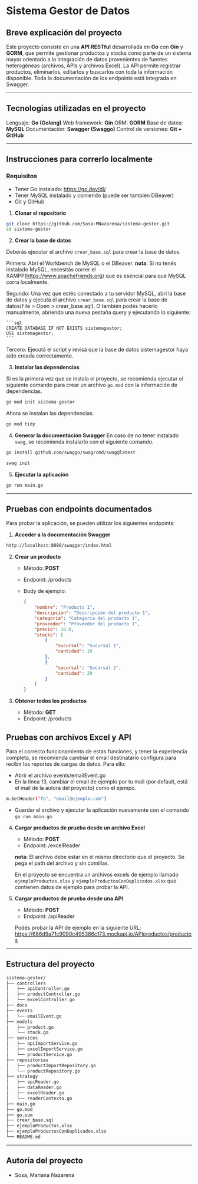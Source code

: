 # Sistema Gestor de Datos

## Breve explicación del proyecto

Este proyecto consiste en una **API RESTful** desarrollada en **Go** con **Gin** y **GORM**, que permite gestionar productos y stocks como parte de un sistema mayor orientado a la integración de datos provenientes de fuentes heterogéneas (archivos, APIs y archivos Excel). La API permite registrar productos, eliminarlos, editarlos y buscarlos con toda la información disponible. Toda la documentación de los endpoints está integrada en Swagger.

---

## Tecnologías utilizadas en el proyecto

Lenguaje: **Go (Golang)**
Web framework: **Gin**
ORM: **GORM**
Base de datos: **MySQL**
Documentación: **Swagger (Swaggo)**
Control de versiones: **Git + GitHub**

---

## Instrucciones para correrlo localmente

### Requisitos
- Tener Go instalado: https://go.dev/dl/
- Tener MySQL instalado y corriendo (puede ser también DBeaver)
- Git y GitHub

1. **Clonar el repositorio**

```bash
git clone https://github.com/Sosa-MNazarena/sistema-gestor.git
cd sistema-gestor
```

2. **Crear la base de datos**

Deberás ejecutar el archivo `crear_base.sql` para crear la base de datos.
    
Primero: Abrí el Workbench de MySQL o el DBeaver.
    **nota**: Si no tenés instalado MySQL, necesitás correr el XAMPP(https://www.apachefriends.org) que es esencial para que MySQL corra localmente.

Segundo: Una vez que estés conectado a tu servidor MySQL, abrí la base de datos y ejecutá el archivo `crear_base.sql` para crear la base de datos(File > Open > crear_base.sql).
O también podés hacerlo manualmente, abriendo una nueva pestaña query y ejecutando lo siguiente:

    ```sql
    CREATE DATABASE IF NOT EXISTS sistemagestor;
    USE sistemagestor;
    ```

Tercero: Ejecutá el script y revisá que la base de datos sistemagestor haya sido creada correctamente. 

3. **Instalar las dependencias**

Si es la primera vez que se instala el proyecto, se recomienda ejecutar el siguiente comando para crear un archivo `go.mod` con la información de dependencias.

```bash
go mod init sistema-gestor
```
Ahora se instalan las dependencias.

```bash
go mod tidy
```

4. **Generar la documentación Swagger**
En caso de no tener instalado `swag`, se recomienda instalarlo con el siguiente comando.
 ```bash
go install github.com/swaggo/swag/cmd/swag@latest
```

```bash
swag init
```

5. **Ejecutar la aplicación**

```bash
go run main.go
``` 

---

## Pruebas con endpoints documentados

Para probar la aplicación, se pueden utilizar los siguientes endpoints:

1. **Acceder a la documentación Swagger**

```bash
http://localhost:8080/swagger/index.html
```

2. **Crear un producto**

    - Método: **POST**
    - Endpoint: /products
    - Body de ejemplo:

        ```json
        {
            "nombre": "Producto 1",
            "descripcion": "Descripción del producto 1",
            "categoria": "Categoria del producto 1",
            "proveedor": "Proveedor del producto 1",
            "precio": 10.0,
            "stocks": [
                {
                    "sucursal": "Sucursal 1",
                    "cantidad": 10
                },
                {
                    "sucursal": "Sucursal 2",
                    "cantidad": 20
                }
            ]
        }
        ```

3. **Obtener todos los productos**

    - Método: **GET**
    - Endpoint: /products

## Pruebas con archivos Excel y API

Para el correcto funcionamiento de estas funciones, y tener la experiencia completa, se recomienda cambiar el email destinatario configura para recibir los reportes de cargas de datos.
Para ello:

- Abrir el archivo events/emailEvent.go
- En la línea 13, cambiar el email de ejemplo por tu mail (por default, está el mail de la autora del proyecto) como el ejempo.

```bash
m.SetHeader("To", "email@ejemplo.com") 
```

- Guardar el archivo y ejecutar la aplicación nuevamente con el comando `go run main.go`.

4. **Cargar productos de prueba desde un archivo Excel**

    - Método: **POST**
    - Endpoint: /excelReader

    **nota**: El archivo debe estar en el mismo directorio que el proyecto. Se pega el path del archivo y sin comillas.

    En el proyecto se encuentra un archivos excels de ejemplo llamado `ejemploProductos.xlsx` y `ejemploProductosConDuplicados.xlsx` que contienen datos de ejemplo para probar la API.

5. **Cargar productos de prueba desde una API**

    - Método: **POST**
    - Endpoint: /apiReader

    Podés probar la API de ejemplo en la siguiente URL: https://686d9a71c9090c495386c173.mockapi.io/APIproductos/productos
        
---

## Estructura del proyecto

```bash
sistema-gestor/
├── controllers
│   ├── apiController.go
│   ├── productController.go
│   └── excelController.go
├── docs
├── events
│   └── emailEvent.go
├── models
│   ├── product.go
│   └── stock.go
├── services
│   ├── apiImportService.go
│   ├── excelImportService.go
│   └── productService.go
├── repositories
│   ├── productImportRepository.go
│   └── productRepository.go
├── strategy
│   ├── apiReader.go
│   ├── dataReader.go
│   ├── excelReader.go
│   └── readerContexto.go
├── main.go
├── go.mod
├── go.sum
├── crear_base.sql
├── ejemploProductos.xlsx
├── ejemploProductosConDuplicados.xlsx
└── README.md
```
---

## Autoría del proyecto

- Sosa, Mariana Nazarena
